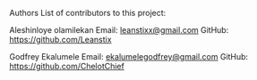 Authors
List of contributors to this project:

Aleshinloye olamilekan
Email: leanstixx@gmail.com
GitHub: https://github.com/Leanstix

Godfrey Ekalumele
Email: ekalumelegodfrey@gmail.com
GitHub: https://github.com/ChelotChief

